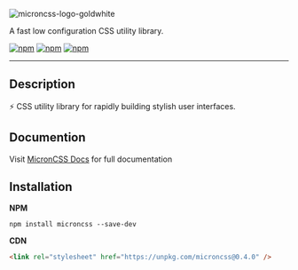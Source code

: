 ![microncss-logo-goldwhite](https://user-images.githubusercontent.com/31719884/160313006-cce2e0a5-be0f-41ff-ab48-940ebeb2b7fe.png)

A fast low configuration CSS utility library.

[![npm](https://img.shields.io/badge/build-stable-sucess?&style=flat)](https://github.com/itsjustlogan/microncss)
[![npm](https://img.shields.io/npm/v/microncss?color=green)](https://www.npmjs.com/package/microncss)
[![npm](https://img.shields.io/badge/licence-MIT-blue?&style=flat)](https://github.com/itsjustlogan/microncss/blob/main/LICENSE)

---

## **Description**

⚡ CSS utility library for rapidly building stylish user interfaces.

## **Documention**

Visit [MicronCSS Docs](https://timely-lollipop-cc2ff5.netlify.app/) for full documentation

## **Installation**

**NPM**

```shell
npm install microncss --save-dev
```

**CDN**

```html
<link rel="stylesheet" href="https://unpkg.com/microncss@0.4.0" />
```
